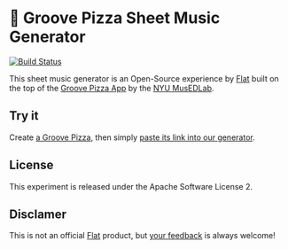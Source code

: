 # 🍕 Groove Pizza Sheet Music Generator

[![Build Status](https://travis-ci.org/FlatIO/experiment-groovepizza.svg?branch=master)](https://travis-ci.org/FlatIO/experiment-groovepizza)

This sheet music generator is an Open-Source experience by [Flat](https://flat.io)
built on the top of the [Groove Pizza App](https://apps.musedlab.org/groovepizza) by the [NYU MusEDLab](https://musedlab.org/).

## Try it

Create [a Groove Pizza](https://apps.musedlab.org/groovepizza), then simply [paste its link into our generator](https://flatio.github.io/experiment-groovepizza).

## License

This experiment is released under the Apache Software License 2.

## Disclamer

This is not an official [Flat](https://flat.io) product, but [your feedback](mailto:hello@flat.io) is always welcome!

